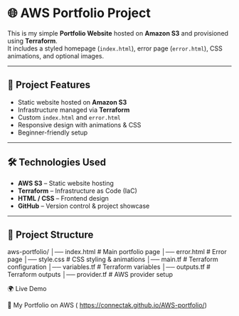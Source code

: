 # 🌐 AWS Portfolio Project

This is my simple **Portfolio Website** hosted on **Amazon S3** and provisioned using **Terraform**.  
It includes a styled homepage (`index.html`), error page (`error.html`), CSS animations, and optional images.

---

## 🚀 Project Features
- Static website hosted on **Amazon S3**
- Infrastructure managed via **Terraform**
- Custom `index.html` and `error.html`
- Responsive design with animations & CSS
- Beginner-friendly setup

---

## 🛠️ Technologies Used
- **AWS S3** – Static website hosting
- **Terraform** – Infrastructure as Code (IaC)
- **HTML / CSS** – Frontend design
- **GitHub** – Version control & project showcase

---

## 📂 Project Structure
aws-portfolio/
│── index.html # Main portfolio page
│── error.html # Error page
│── style.css # CSS styling & animations
│── main.tf # Terraform configuration
│── variables.tf # Terraform variables
│── outputs.tf # Terraform outputs
│── provider.tf # AWS provider setup

🌍 Live Demo

🔗 My Portfolio on AWS ( https://connectak.github.io/AWS-portfolio/) 
